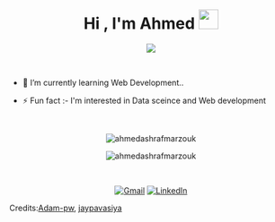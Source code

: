 <h1 align="center">Hi , I'm Ahmed <img src="https://media.giphy.com/media/hvRJCLFzcasrR4ia7z/giphy.gif" width="35"></h1>
<p align="center">
  <a align="right" href="https://github.com/jaypavasiya"><img src="https://readme-typing-svg.herokuapp.com?color=000000&lines=+Computer+engineering+student+..+%F0%9F%9A%80"></a>
</p>

<br>

- 🌱 I’m currently learning Web Development..

- ⚡ Fun fact :- I'm interested in Data sceince and Web development 

<br>


<p align="center"><img src="https://github-readme-streak-stats.herokuapp.com/?user=Ahmed-Ashraf-Marzouk&theme=algolia" alt="ahmedashrafmarzouk" /></p>
<p align="center"><img src="https://github-readme-stats.vercel.app/api/top-langs/?username=Ahmed-Ashraf-Marzouk&theme=algolia&layout=compact" alt="ahmedashrafmarzouk" /></p>
<br>

<p align="center">
  <!-- <a href=""><img src="https://img.icons8.com/bubbles/50/000000/web.png" alt="Website"/></a> -->
	<a href="mailto:a.a.elghawas@gmail.com"><img src="https://img.icons8.com/bubbles/50/000000/gmail.png" title='Gmail' alt="Gmail"/></a>
	<a href="https://www.linkedin.com/in/ahmed-ashraf-367548123/"><img src="https://img.icons8.com/bubbles/50/000000/linkedin.png" title='LinkedIn' alt="LinkedIn"/></a>
<!-- 	<a href="https://stackoverflow.com/users/13516564/jay"><img src="https://img.icons8.com/bubbles/50/000000/module.png" title='Stack Overflow' alt="stack overflow"/></a> -->
	<!-- <a href=""><img src="https://img.icons8.com/bubbles/50/000000/instagram.png" alt="Instagram"/></a>
	<a href=""><img src="https://img.icons8.com/bubbles/50/000000/youtube.png" alt="Youtube"/></a> -->
	
</p>


Credits:[Adam-pw](https://github.com/Adam-pw), [jaypavasiya](https://github.com/jaypavasiya)

